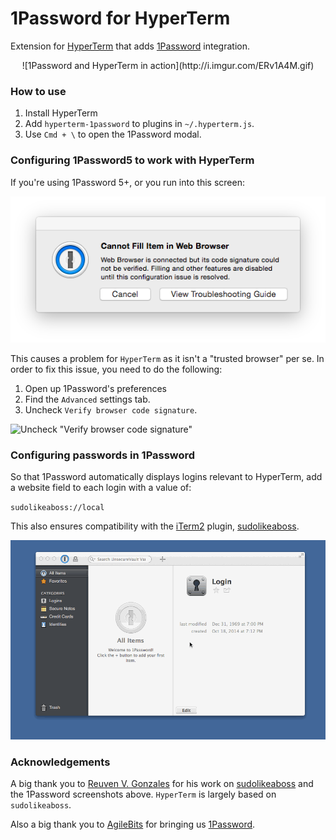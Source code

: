# 1Password for HyperTerm

Extension for [HyperTerm](https://hyperterm.org/) that adds [1Password](https://1password.com) integration.

<center>
![1Password and HyperTerm in action](http://i.imgur.com/ERv1A4M.gif)
</center>

### How to use

1. Install HyperTerm
2. Add `hyperterm-1password` to plugins in `~/.hyperterm.js`.
3. Use `Cmd + \` to open the 1Password modal.

### Configuring 1Password5 to work with HyperTerm

If you're using 1Password 5+, or you run into this screen:

![Cannot Fill Item in Web Browser](https://raw.githubusercontent.com/ravenac95/readme-images/master/sudolikeaboss/cannot-fill-item-error-popup.png)

This causes a problem for `HyperTerm` as it isn't a "trusted browser" per se.
In order to fix this issue, you need to do the following:

1. Open up 1Password's preferences
2. Find the `Advanced` settings tab.
3. Uncheck `Verify browser code signature`.

![Uncheck "Verify browser code signature"](https://cloud.githubusercontent.com/assets/889219/6270365/a69a0726-b816-11e4-9b96-558ddeb00378.png)

### Configuring passwords in 1Password

So that 1Password automatically displays logins relevant to HyperTerm, add a website field to each login with a value of:

`sudolikeaboss://local`

This also ensures compatibility with the [iTerm2](https://www.iterm2.com/) plugin, [sudolikeaboss](https://github.com/ravenac95/sudolikeaboss).

![Adding website field to 1Password login item](https://raw.githubusercontent.com/ravenac95/readme-images/master/sudolikeaboss/add-password.gif)

### Acknowledgements

A big thank you to [Reuven V. Gonzales](https://github.com/ravenac95) for his work on [sudolikeaboss](https://github.com/ravenac95/sudolikeaboss) and the 1Password screenshots above. `HyperTerm` is largely based on `sudolikeaboss`.

Also a big thank you to [AgileBits](https://agilebits.com/) for bringing us [1Password](https://1password.com/).
